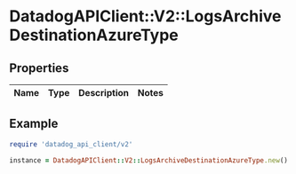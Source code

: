 # DatadogAPIClient::V2::LogsArchiveDestinationAzureType

## Properties

| Name | Type | Description | Notes |
| ---- | ---- | ----------- | ----- |

## Example

```ruby
require 'datadog_api_client/v2'

instance = DatadogAPIClient::V2::LogsArchiveDestinationAzureType.new()
```

